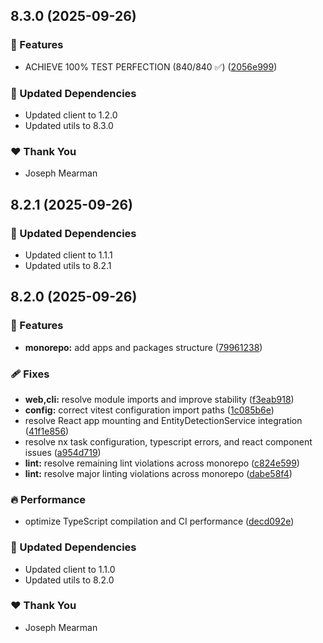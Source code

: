 ## 8.3.0 (2025-09-26)

### 🚀 Features

- ACHIEVE 100% TEST PERFECTION (840/840 ✅) ([2056e999](https://github.com/Mearman/Academic-Explorer/commit/2056e999))

### 🧱 Updated Dependencies

- Updated client to 1.2.0
- Updated utils to 8.3.0

### ❤️ Thank You

- Joseph Mearman

## 8.2.1 (2025-09-26)

### 🧱 Updated Dependencies

- Updated client to 1.1.1
- Updated utils to 8.2.1

## 8.2.0 (2025-09-26)

### 🚀 Features

- **monorepo:** add apps and packages structure ([79961238](https://github.com/Mearman/Academic-Explorer/commit/79961238))

### 🩹 Fixes

- **web,cli:** resolve module imports and improve stability ([f3eab918](https://github.com/Mearman/Academic-Explorer/commit/f3eab918))
- **config:** correct vitest configuration import paths ([1c085b6e](https://github.com/Mearman/Academic-Explorer/commit/1c085b6e))
- resolve React app mounting and EntityDetectionService integration ([41f1e856](https://github.com/Mearman/Academic-Explorer/commit/41f1e856))
- resolve nx task configuration, typescript errors, and react component issues ([a954d719](https://github.com/Mearman/Academic-Explorer/commit/a954d719))
- **lint:** resolve remaining lint violations across monorepo ([c824e599](https://github.com/Mearman/Academic-Explorer/commit/c824e599))
- **lint:** resolve major linting violations across monorepo ([dabe58f4](https://github.com/Mearman/Academic-Explorer/commit/dabe58f4))

### 🔥 Performance

- optimize TypeScript compilation and CI performance ([decd092e](https://github.com/Mearman/Academic-Explorer/commit/decd092e))

### 🧱 Updated Dependencies

- Updated client to 1.1.0
- Updated utils to 8.2.0

### ❤️ Thank You

- Joseph Mearman